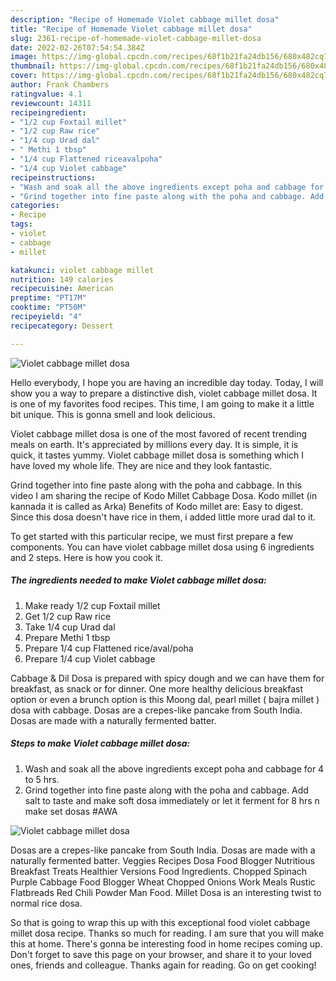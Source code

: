 ```yaml
---
description: "Recipe of Homemade Violet cabbage millet dosa"
title: "Recipe of Homemade Violet cabbage millet dosa"
slug: 2361-recipe-of-homemade-violet-cabbage-millet-dosa
date: 2022-02-26T07:54:54.384Z
image: https://img-global.cpcdn.com/recipes/68f1b21fa24db156/680x482cq70/violet-cabbage-millet-dosa-recipe-main-photo.jpg
thumbnail: https://img-global.cpcdn.com/recipes/68f1b21fa24db156/680x482cq70/violet-cabbage-millet-dosa-recipe-main-photo.jpg
cover: https://img-global.cpcdn.com/recipes/68f1b21fa24db156/680x482cq70/violet-cabbage-millet-dosa-recipe-main-photo.jpg
author: Frank Chambers
ratingvalue: 4.1
reviewcount: 14311
recipeingredient:
- "1/2 cup Foxtail millet"
- "1/2 cup Raw rice"
- "1/4 cup Urad dal"
- " Methi 1 tbsp"
- "1/4 cup Flattened riceavalpoha"
- "1/4 cup Violet cabbage"
recipeinstructions:
- "Wash and soak all the above ingredients except poha and cabbage for 4 to 5 hrs."
- "Grind together into fine paste along with the poha and cabbage. Add salt to taste and make soft dosa immediately or let it ferment for 8 hrs n make set dosas #AWA"
categories:
- Recipe
tags:
- violet
- cabbage
- millet

katakunci: violet cabbage millet 
nutrition: 149 calories
recipecuisine: American
preptime: "PT17M"
cooktime: "PT50M"
recipeyield: "4"
recipecategory: Dessert

---
```



![Violet cabbage millet dosa](https://img-global.cpcdn.com/recipes/68f1b21fa24db156/680x482cq70/violet-cabbage-millet-dosa-recipe-main-photo.jpg)

Hello everybody, I hope you are having an incredible day today. Today, I will show you a way to prepare a distinctive dish, violet cabbage millet dosa. It is one of my favorites food recipes. This time, I am going to make it a little bit unique. This is gonna smell and look delicious.

Violet cabbage millet dosa is one of the most favored of recent trending meals on earth. It's appreciated by millions every day. It is simple, it is quick, it tastes yummy. Violet cabbage millet dosa is something which I have loved my whole life. They are nice and they look fantastic.

Grind together into fine paste along with the poha and cabbage. In this video I am sharing the recipe of Kodo Millet Cabbage Dosa. Kodo millet (in kannada it is called as Arka) Benefits of Kodo millet are: Easy to digest. Since this dosa doesn&#39;t have rice in them, i added little more urad dal to it.


To get started with this particular recipe, we must first prepare a few components. You can have violet cabbage millet dosa using 6 ingredients and 2 steps. Here is how you cook it.

<!--inarticleads1-->

##### The ingredients needed to make Violet cabbage millet dosa:

1. Make ready 1/2 cup Foxtail millet
1. Get 1/2 cup Raw rice
1. Take 1/4 cup Urad dal
1. Prepare  Methi 1 tbsp
1. Prepare 1/4 cup Flattened rice/aval/poha
1. Prepare 1/4 cup Violet cabbage


Cabbage &amp; Dil Dosa is prepared with spicy dough and we can have them for breakfast, as snack or for dinner. One more healthy delicious breakfast option or even a brunch option is this Moong dal, pearl millet ( bajra millet ) dosa with cabbage. Dosas are a crepes-like pancake from South India. Dosas are made with a naturally fermented batter. 

<!--inarticleads2-->

##### Steps to make Violet cabbage millet dosa:

1. Wash and soak all the above ingredients except poha and cabbage for 4 to 5 hrs.
1. Grind together into fine paste along with the poha and cabbage. Add salt to taste and make soft dosa immediately or let it ferment for 8 hrs n make set dosas #AWA
<img src="//assets-global.cpcdn.com/assets/icons/button_play-2c75c40dde080a61004c1f40b05d8f140eaff45d7e9e6481dc71c63d2e7c4909.png" alt="Violet cabbage millet dosa">

Dosas are a crepes-like pancake from South India. Dosas are made with a naturally fermented batter. Veggies Recipes Dosa Food Blogger Nutritious Breakfast Treats Healthier Versions Food Ingredients. Chopped Spinach Purple Cabbage Food Blogger Wheat Chopped Onions Work Meals Rustic Flatbreads Red Chili Powder Man Food. Millet Dosa is an interesting twist to normal rice dosa. 

So that is going to wrap this up with this exceptional food violet cabbage millet dosa recipe. Thanks so much for reading. I am sure that you will make this at home. There's gonna be interesting food in home recipes coming up. Don't forget to save this page on your browser, and share it to your loved ones, friends and colleague. Thanks again for reading. Go on get cooking!
